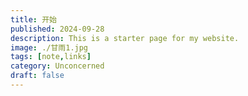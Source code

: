 ```yaml
---
title: 开始
published: 2024-09-28
description: This is a starter page for my website.
image: ./甘雨1.jpg
tags: [note,links]
category: Unconcerned
draft: false
---
```

